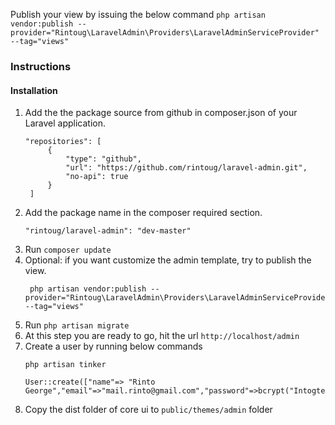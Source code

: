 Publish your view by issuing the below command
```php artisan vendor:publish --provider="Rintoug\LaravelAdmin\Providers\LaravelAdminServiceProvider" --tag="views"```

### Instructions

#### Installation

1. Add the the package source from github in composer.json of your Laravel application.
   ```
   "repositories": [
        {
            "type": "github",
            "url": "https://github.com/rintoug/laravel-admin.git",
            "no-api": true
        }
    ]
   
2. Add the package name in the composer required section.
   ```
   "rintoug/laravel-admin": "dev-master"
3. Run ```composer update```
4. Optional: if you want customize the admin template, try to publish the view.
   ```
    php artisan vendor:publish --provider="Rintoug\LaravelAdmin\Providers\LaravelAdminServiceProvider" --tag="views"
5. Run ```php artisan migrate```
6. At this step you are ready to go, hit the url ```http://localhost/admin```
7. Create a user by running below commands
   ```
   php artisan tinker

   User::create(["name"=> "Rinto George","email"=>"mail.rinto@gmail.com","password"=>bcrypt("Intogteldir123&$@")]);
   ```
8. Copy the dist folder of core ui to ```public/themes/admin``` folder   

